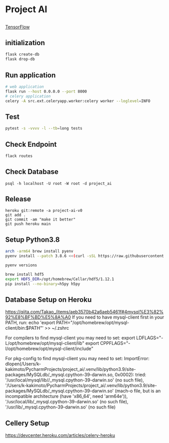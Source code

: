 # Project AI
## 
[TensorFlow](https://caffeinedev.medium.com/how-to-install-tensorflow-on-m1-mac-8e9b91d93706)

## initialization
```bash
flask create-db
flask drop-db
```

## Run application
```bash
# web application
flask run --host 0.0.0.0 --port 8000
# celery application
celery -A src.ext.celeryapp.worker:celery worker --loglevel=INFO
```

## Test 
```bash
pytest -s -vvvv -l --tb=long tests
```

## Check Endpoint
```bash
flack routes
```

## Check Database
```
psql -h localhost -U root -W root -d project_ai
```

## Release
```shell
heroku git:remote -a project-ai-v0
git add .
git commit -am "make it better"
git push heroku main 
```

## Setup Python3.8
```bash
arch -arm64 brew install pyenv
pyenv install --patch 3.8.6 <<(curl -sSL https://raw.githubusercontent.com/Homebrew/formula-patches/113aa84/python/3.8.3.patch\?full_index\=1)

pyenv versions

brew install hdf5
export HDF5_DIR=/opt/homebrew/Cellar/hdf5/1.12.1  
pip install --no-binary=h5py h5py
```

## Database Setup on Heroku
https://qiita.com/Takao_/items/aeb3570b42a6aeb5461f#4mysql%E3%82%92%E8%BF%BD%E5%8A%A0
If you need to have mysql-client first in your PATH, run:
  echo 'export PATH="/opt/homebrew/opt/mysql-client/bin:$PATH"' >> ~/.zshrc

For compilers to find mysql-client you may need to set:
  export LDFLAGS="-L/opt/homebrew/opt/mysql-client/lib"
  export CPPFLAGS="-I/opt/homebrew/opt/mysql-client/include"

For pkg-config to find mysql-client you may need to set:
ImportError: dlopen(/Users/k-kakimoto/PycharmProjects/project_ai/.venv/lib/python3.9/site-packages/MySQLdb/_mysql.cpython-39-darwin.so, 0x0002): tried: '/usr/local/mysql/lib//_mysql.cpython-39-darwin.so' (no such file), '/Users/k-kakimoto/PycharmProjects/project_ai/.venv/lib/python3.9/site-packages/MySQLdb/_mysql.cpython-39-darwin.so' (mach-o file, but is an incompatible architecture (have 'x86_64', need 'arm64e')), '/usr/local/lib/_mysql.cpython-39-darwin.so' (no such file), '/usr/lib/_mysql.cpython-39-darwin.so' (no such file)

## Cellery Setup
https://devcenter.heroku.com/articles/celery-heroku